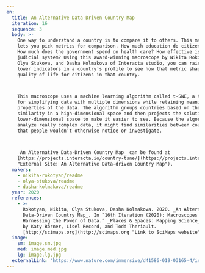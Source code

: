 ```yaml
---
en:
  title: An Alternative Data-Driven Country Map
  iteration: 16
  sequence: 3
  body: >-
    One way to understand a country is to compare it to others. This macroscope
    lets you pick metrics for comparison. How much education do citizens have?
    How much does the government spend on health care? How effective is the
    judicial system? Using this award-winning macroscope by Nikita Rokotyan,
    Olya Stukova, and Dasha Kolmakova of Interacta studio, you can raise or
    lower indicators in a country’s profile to see how that metric shapes
    quality of life for citizens in that country.

      

    This macroscope uses a machine learning algorithm called t-SNE, a technique
    for simplifying data with multiple dimensions while retaining meaningful
    properties of the data. The algorithm groups countries based on their
    similarity in a high-dimensional space and then projects the solution into a
    lower-dimensional space to make it easier to see. Because the algorithm can
    analyze really complex data, it might find similarities between countries
    that people wouldn’t otherwise notice or investigate.

      

    _An Alternative Data-Driven Country Map_ can be found at
    [https://projects.interacta.io/country-tsne/](https://projects.interacta.io/country-tsne/
    "External Site: An Alternative Data-driven Country Map").
  makers:
    - nikita-rokotyan/readme
    - olya-stukova/readme
    - dasha-kolmakova/readme
  year: 2020
  references:
    - >-
      Rokotyan, Nikita, Olya Stukova, Dasha Kolmakova. 2020. _An Alternative
      Data-Driven Country Map_. In “16th Iteration (2020): Macroscopes for
      Harnessing the Power of Data.” _Places & Spaces: Mapping Science_, edited
      by Katy Börner, Lisel Record, and Todd Theriault.
      [http://scimaps.org](http://scimaps.org "Link to SciMaps website").
  image:
    sm: image.sm.jpg
    med: image.med.jpg
    lg: image.lg.jpg
  externalLink: 'https://www.nature.com/immersive/d41586-019-03165-4/index.html'
---
```

